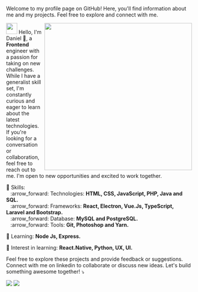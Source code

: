 <p> Welcome to my profile page on GitHub! Here, you'll find information about me and my projects. Feel free to explore and connect with me. </p>  

<img src="https://media.giphy.com/media/L8K62iTDkzGX6/giphy.gif" min-width="400px" max-width="400px" width="400px" align="right">
<p align="left">
  <img src="https://media.giphy.com/media/3og0IAzB7lmOo2q0Ss/giphy.gif" height="30px width="30px" >
  Hello, I'm Daniel 🌱, a <strong>Frontend</strong>  engineer with a passion for taking on new challenges. While I have a generalist skill set, I'm constantly curious and eager to learn about the latest technologies. If you're looking for a conversation or collaboration, feel free to reach out to me. I'm open to new opportunities and excited to work together.
</p>

<p align="left">
  💬 Skills: <br>
      &nbsp;&nbsp; :arrow_forward:	Technologies: <strong>HTML, CSS, JavaScript, PHP, Java and SQL.</strong> <br>
      &nbsp;&nbsp; :arrow_forward: Frameworks: <strong>React, Electron, Vue.Js, TypeScript, Laravel and Bootstrap.</strong> <br>
      &nbsp;&nbsp; :arrow_forward:	Database: <strong>MySQL and PostgreSQL.</strong> <br>
      &nbsp;&nbsp; :arrow_forward:	Tools:   <strong>Git, Photoshop and Yarn.</strong> <br>
</p>

<p align="left">
  💬 Learning: <strong>Node Js, Express.</strong>
</p>

<p align="left">
  💬 Interest in learning: <strong>React.Native, Python, UX, UI.</strong>
</p>
               
<p align="left">
  Feel free to explore these projects and provide feedback or suggestions. Connect with me on linkedin to collaborate or discuss new ideas. Let's build something awesome together! ⤵️
</p>

<p align="left">
  <a href="https://www.instagram.com/lostcode.js/" alt="Instagram">
  <img src="https://img.shields.io/badge/-Instagram-DF0174?style=for-the-badge&logo=instagram&logoColor=white&link=https://www.instagram.com/lostcode.js/"/></a>
  
  <a href="https://www.linkedin.com/in/daniel-soaress" alt="Linkedin">
  <img src="https://img.shields.io/badge/-Linkedin-0e76a8?style=for-the-badge&logo=Linkedin&logoColor=white&link=https://www.linkedin.com/in/daniel-soaress/"/></a>

</p> 

<!--
**DanielSoaress/DanielSoaress** is a ✨ _special_ ✨ repository because its `README.md` (this file) appears on your GitHub profile.

Here are some ideas to get you started:

- 🔭 I’m currently working on ...
- 🌱 I’m currently learning ...
- 👯 I’m looking to collaborate on ...
- 🤔 I’m looking for help with ...
- 💬 Ask me about ...
- 📫 How to reach me: ...
- 😄 Pronouns: ...
- ⚡ Fun fact: ...
-->
